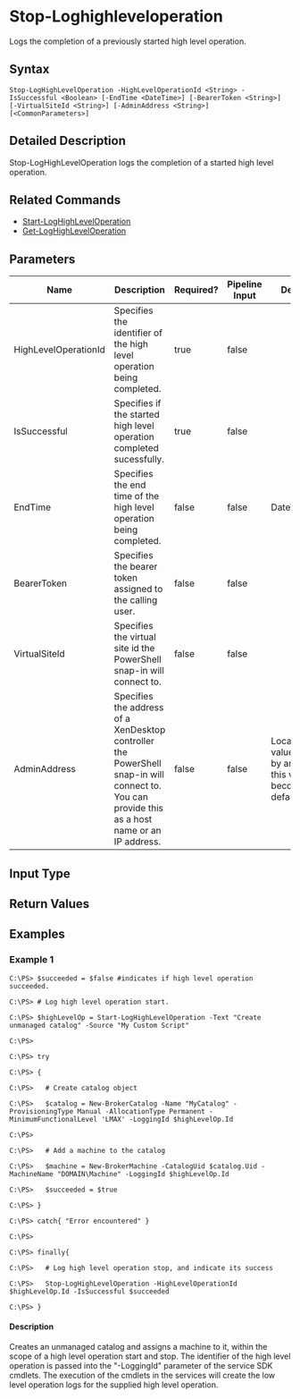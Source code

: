 ﻿
# Stop-Loghighleveloperation
Logs the completion of a previously started high level operation.
## Syntax
```
Stop-LogHighLevelOperation -HighLevelOperationId <String> -IsSuccessful <Boolean> [-EndTime <DateTime>] [-BearerToken <String>] [-VirtualSiteId <String>] [-AdminAddress <String>] [<CommonParameters>]
```
## Detailed Description
Stop-LogHighLevelOperation logs the completion of a started high level operation.


## Related Commands

* [Start-LogHighLevelOperation](./Start-LogHighLevelOperation/)
* [Get-LogHighLevelOperation](./Get-LogHighLevelOperation/)
## Parameters
| Name   | Description | Required? | Pipeline Input | Default Value |
| --- | --- | --- | --- | --- |
| HighLevelOperationId | Specifies the identifier of the high level operation being completed. | true | false |  |
| IsSuccessful | Specifies if the started high level operation completed sucessfully. | true | false |  |
| EndTime | Specifies the end time of the high level operation being completed. | false | false | DateTime.UtcNow. |
| BearerToken | Specifies the bearer token assigned to the calling user. | false | false |  |
| VirtualSiteId | Specifies the virtual site id the PowerShell snap-in will connect to. | false | false |  |
| AdminAddress | Specifies the address of a XenDesktop controller the PowerShell snap-in will connect to. You can provide this as a host name or an IP address. | false | false | Localhost. Once a value is provided by any cmdlet, this value becomes the default. |

## Input Type

### 

## Return Values

### 

## Examples

### Example 1
```
C:\PS> $succeeded = $false #indicates if high level operation succeeded.

C:\PS> # Log high level operation start.

C:\PS> $highLevelOp = Start-LogHighLevelOperation -Text "Create unmanaged catalog" -Source "My Custom Script"

C:\PS>

C:\PS> try

C:\PS> {

C:\PS>   # Create catalog object

C:\PS>   $catalog = New-BrokerCatalog -Name "MyCatalog" -ProvisioningType Manual -AllocationType Permanent -MinimumFunctionalLevel 'LMAX' -LoggingId $highLevelOp.Id

C:\PS>

C:\PS>   # Add a machine to the catalog

C:\PS>   $machine = New-BrokerMachine -CatalogUid $catalog.Uid -MachineName "DOMAIN\Machine" -LoggingId $highLevelOp.Id

C:\PS>   $succeeded = $true

C:\PS> }

C:\PS> catch{ "Error encountered" }

C:\PS>

C:\PS> finally{

C:\PS>   # Log high level operation stop, and indicate its success

C:\PS>   Stop-LogHighLevelOperation -HighLevelOperationId $highLevelOp.Id -IsSuccessful $succeeded

C:\PS> }
```
#### Description
Creates an unmanaged catalog and assigns a machine to it, within the scope of a high level operation start and stop. The identifier of the high level operation is passed into the "-LoggingId" parameter of the service SDK cmdlets. The execution of the cmdlets in the services will create the low level operation logs for the supplied high level operation.
